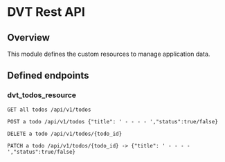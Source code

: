 # DVT Rest API

## Overview

This module defines the custom resources to manage application data.

## Defined endpoints

### dvt_todos_resource
```
GET all todos /api/v1/todos

POST a todo /api/v1/todos {"title": ' - - - - ',"status":true/false}

DELETE a todo /api/v1/todos/{todo_id}

PATCH a todo /api/v1/todos/{todo_id} -> {"title": ' - - - - ',"status":true/false}
```